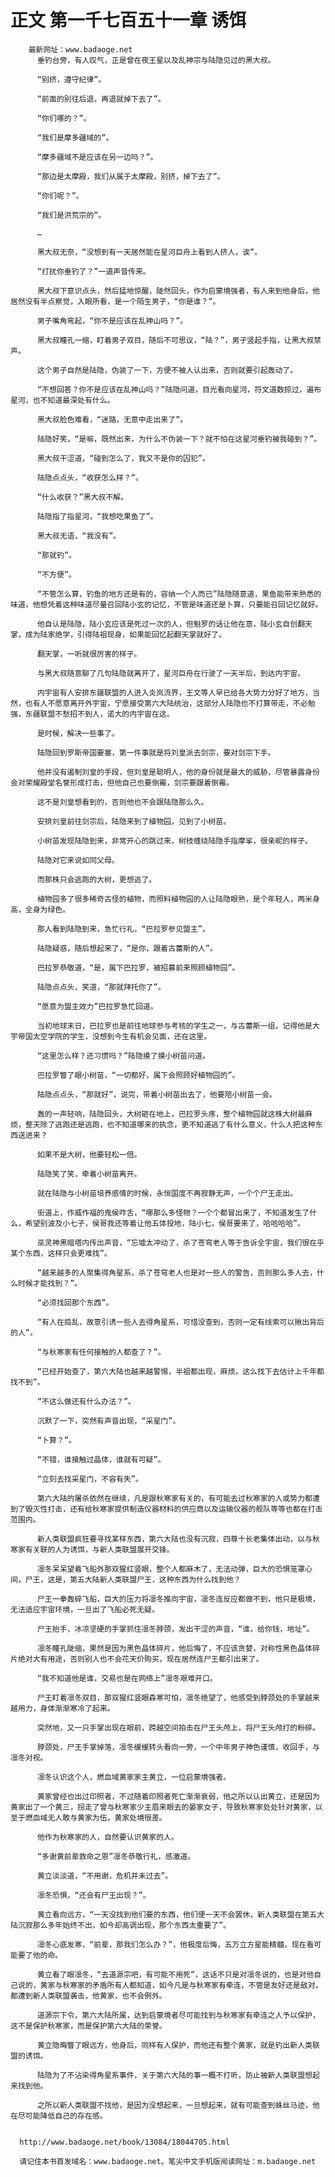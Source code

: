 # 正文 第一千七百五十一章 诱饵
        最新网址：www.badaoge.net
          垂钓台旁，有人叹气，正是曾在夜王星以及乱神宗与陆隐见过的黑大叔。
      
          “别挤，遵守纪律”。
      
          “前面的别往后退，再退就掉下去了”。
      
          “你们哪的？”。
      
          “我们是摩多疆域的”。
      
          “摩多疆域不是应该在另一边吗？”。
      
          “那边是太摩殿，我们从属于太摩殿，别挤，掉下去了”。
      
          “你们呢？”。
      
          “我们是洪荒宗的”。
      
          …
      
          黑大叔无奈，“没想到有一天居然能在星河巨舟上看到人挤人，诶”。
      
          “打扰你垂钓了？”一道声音传来。
      
          黑大叔下意识点头，然后猛地惊醒，陡然回头，作为启蒙境强者，有人来到他身后，他居然没有半点察觉，入眼所看，是一个陌生男子，“你是谁？”。
      
          男子嘴角弯起，“你不是应该在乱神山吗？”。
      
          黑大叔瞳孔一缩，盯着男子双目，随后不可思议，“陆？”，男子竖起手指，让黑大叔禁声。
      
          这个男子自然是陆隐，伪装了一下，方便不被人认出来，否则就要引起轰动了。
      
          “不想回答？你不是应该在乱神山吗？”陆隐问道，目光看向星河，符文道数掠过，遍布星河，也不知道最深处有什么。
      
          黑大叔脸色难看，“迷路，无意中走出来了”。
      
          陆隐好笑，“是嘛，既然出来，为什么不伪装一下？就不怕在这星河垂钓被我碰到？”。
      
          黑大叔干涩道，“碰到怎么了，我又不是你的囚犯”。
      
          陆隐点点头，“收获怎么样？”。
      
          “什么收获？”黑大叔不解。
      
          陆隐指了指星河，“我想吃果鱼了”。
      
          黑大叔无语，“我没有”。
      
          “那就钓”。
      
          “不方便”。
      
          “不管怎么算，钓鱼的地方还是有的，容纳一个人而已”陆隐随意道，果鱼能带来熟悉的味道，他想凭着这种味道尽量召回陆小玄的记忆，不管是味道还是卜算，只要能召回记忆就好。
      
          他自认是陆隐，陆小玄应该是死过一次的人，但魁罗的话让他在意，陆小玄自创翻天掌，成为陆家绝学，引得陆祖现身，如果能回忆起翻天掌就好了。
      
          翻天掌，一听就很厉害的样子。
      
          与黑大叔随意聊了几句陆隐就离开了，星河巨舟在行驶了一天半后，到达内宇宙。
      
          内宇宙有人安排东疆联盟的人进入炎岚流界，王文等人早已给各大势力分好了地方，当然，也有人不愿意离开外宇宙，宁愿接受第六大陆统治，这部分人陆隐也不打算带走，不必勉强，东疆联盟不愁招不到人，诺大的内宇宙在这。
      
          是时候，解决一些事了。
      
          陆隐回到罗斯帝国要塞，第一件事就是将刘皇派去剑宗，要对剑宗下手。
      
          他并没有遏制刘皇的手段，但刘皇是聪明人，他的身份就是最大的威胁，尽管暴露身份会对荣耀殿堂名誉形成打击，但他自己也要倒霉，剑宗要跟着倒霉。
      
          这不是刘皇想看到的，否则他也不会跟陆隐那么久。
      
          安排刘皇前往剑宗后，陆隐来到了植物园，见到了小树苗。
      
          小树苗发现陆隐到来，非常开心的跳过来，树枝缠绕陆隐手指摩挲，很亲昵的样子。
      
          陆隐对它来说如同父母。
      
          而那株只会逃跑的大树，更想逃了。
      
          植物园多了很多稀奇古怪的植物，而照料植物园的人让陆隐眼熟，是个年轻人，两米身高，全身为绿色。
      
          那人看到陆隐到来，急忙行礼，“巴拉罗参见盟主”。
      
          陆隐疑惑，随后想起来了，“是你，跟着古蕾斯的人”。
      
          巴拉罗恭敬道，“是，属下巴拉罗，被招募前来照顾植物园”。
      
          陆隐点点头，笑道，“那就拜托你了”。
      
          “愿意为盟主效力”巴拉罗急忙回道。
      
          当初地球末日，巴拉罗也是前往地球参与考核的学生之一，与古蕾斯一组，记得他是大宇帝国太空学院的学生，没想到今生有机会见面，还在这里。
      
          “这里怎么样？还习惯吗？”陆隐摸了摸小树苗问道。
      
          巴拉罗瞥了眼小树苗，“一切都好，属下会照顾好植物园的”。
      
          陆隐点点头，“那就好”，说完，带着小树苗出去了，他要陪小树苗一会。
      
          轰的一声轻响，陆隐回头，大树砸在地上，巴拉罗头疼，整个植物园就这株大树最麻烦，整天除了逃跑还是逃跑，也不知道哪来的执念，更不知道逃了有什么意义，什么人把这种东西送进来？
      
          如果不是大树，他要轻松一倍。
      
          陆隐笑了笑，牵着小树苗离开。
      
          就在陆隐与小树苗培养感情的时候，永恒国度不再寂静无声，一个个尸王走出。
      
          街道上，作威作福的鬼侯咋舌，“哪那么多怪物？一个个都冒出来了，不知道发生了什么，希望别波及小七子，侯哥我还等着让他五体投地，陆小七，侯哥要来了，哈哈哈哈”。
      
          巫灵神黑暗塔内传出声音，“忘墟太冲动了，杀了苍穹老人等于告诉全宇宙，我们很在乎某个东西，这样只会更难找”。
      
          “越来越多的人聚集得角星系，杀了苍穹老人也是对一些人的警告，否则那么多人去，什么时候才能找到？”。
      
          “必须找回那个东西”。
      
          “有人在捣乱，故意引诱一些人去得角星系，可惜没查到，否则一定有线索可以揪出背后的人”。
      
          “与秋寒家有任何接触的人都查了？”。
      
          “已经开始查了，第六大陆也越来越警惕，半祖都出现，麻烦，这么找下去估计上千年都找不到”。
      
          “不这么做还有什么办法？”。
      
          沉默了一下，突然有声音出现，“采星门”。
      
          “卜算？”。
      
          “不错，谁接触过晶体，谁就有可疑”。
      
          “立刻去找采星门，不容有失”。
      
          第六大陆的屠杀依然在继续，凡是跟秋寒家有关的，有可能去过秋寒家的人或势力都遭到了毁灭性打击，还有给秋寒家提供制造仪器材料的供应商以及运输仪器的舰队等等也都在打击范围内。
      
          新人类联盟疯狂要寻找某样东西，第六大陆也没有沉寂，四尊十长老集体出动，以与秋寒家有关联的人为诱饵，与新人类联盟展开交锋。
      
          凛冬呆呆望着飞船外那双猩红竖眼，整个人都麻木了，无法动弹，巨大的恐惧笼罩心间，尸王，这是，第五大陆新人类联盟尸王，这种东西为什么找到他？
      
          尸王一拳轰碎飞船，巨大的压力将凛冬推向宇宙，凛冬连反应都做不到，他只是极境，无法适应宇宙环境，一旦出了飞船必死无疑。
      
          尸王抬手，冰凉坚硬的手掌抓住凛冬脖颈，发出干涩的声音，“谁，给你钱，地址”。
      
          凛冬瞳孔陡缩，果然是因为黑色晶体碎片，他后悔了，不应该贪婪，对称性黑色晶体碎片绝对大有用途，否则别人也不会花天价购买，现在居然连尸王都引出来了。
      
          “我不知道他是谁，交易也是在网络上”凛冬艰难开口。
      
          尸王盯着凛冬双目，那双猩红竖眼森寒可怕，凛冬绝望了，他感受到脖颈处的手掌越来越用力，身体渐渐寒冷了起来。
      
          突然地，又一只手掌出现在眼前，跨越空间拍击在尸王头颅上，将尸王头颅打的粉碎。
      
          脖颈处，尸王手掌掉落，凛冬缓缓转头看向一旁，一个中年男子神色谨慎，收回手，与凛冬对视。
      
          凛冬认识这个人，燃血域黄家家主黄立，一位启蒙境强者。
      
          黄家曾经也出过印照者，不过随着印照者死亡渐渐衰弱，他之所以认出黄立，还是因为黄家出了一个黄三，拐走了曾与秋寒家少主眉来眼去的晏家女子，导致秋寒家处处针对黄家，以至于燃血域无人敢与黄家为伍，黄家处境很差。
      
          他作为秋寒家的人，自然要认识黄家的人。
      
          “多谢黄前辈救命之恩”凛冬恭敬行礼，感激道。
      
          黄立淡淡道，“不用谢，危机并未过去”。
      
          凛冬恐惧，“还会有尸王出现？”。
      
          黄立看向远方，“一天没找到他们要的东西，他们便一天不会罢休，新人类联盟在第五大陆沉寂那么多年始终不出，如今却高调出现，那个东西太重要了”。
      
          凛冬心底发寒，“前辈，那我们怎么办？”，他极度后悔，五万立方星能精髓，现在看可能要了他的命。
      
          黄立看了眼凛冬，“去道源宗吧，有可能不用死”，这话不只是对凛冬说的，也是对他自己说的，黄家与秋寒家的矛盾所有人都知道，如今凡是与秋寒家有牵连，不管是友好还是敌对，都遭到新人类联盟袭击，他黄家，也不会例外。
      
          道源宗下令，第六大陆所属，达到启蒙境者尽可能找到与秋寒家有牵连之人予以保护，这不是保护秋寒家，而是保护第六大陆的荣誉。
      
          黄立隐晦瞥了眼远方，他身后，同样有人保护，而他还有整个黄家，就是钓出新人类联盟的诱饵。
      
          陆隐为了不沾染得角星系事件，关于第六大陆的事一概不打听，防止被新人类联盟想起来找到他。
      
          之所以新人类联盟不找他，是因为没想起来，一旦想起来，就有可能查到蛛丝马迹，他在尽可能降低自己的存在感。
      
      
      http://www.badaoge.net/book/13084/18044705.html
      
      请记住本书首发域名：www.badaoge.net。笔尖中文手机版阅读网址：m.badaoge.net